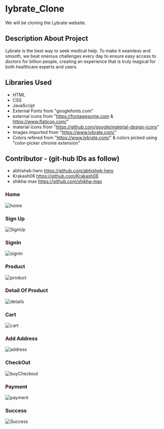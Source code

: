 # lybrate_Clone
We will be cloning the Lybrate website.

## Description About Project

Lybrate is the best way to seek medical help. To make it seamless and smooth, we beat onerous challenges every day to ensure easy access to doctors for billion people, creating an experience that is truly magical for both healthcare experts and users.

## Libraries Used

- HTML
- CSS
- JavaScript
- External Fonts from "googlefonts.com"
- external icons from "https://fontawesome.com  &  https://www.flaticon.com/"
- material icons from "https://github.com/google/material-design-icons"
- Images imported from "https://www.lybrate.com/"
- Colors refered from "https://www.lybrate.com/" & colors picked using "color-picker chrome extension"

## Contributor - (git-hub IDs as follow)
 - abhishek-hero https://github.com/abhishek-hero
 - Krakash06     https://github.com/Krakash06
 - shikha-max   https://github.com/shikha-max



### Home

![home](https://user-images.githubusercontent.com/88572701/134174142-d66b96d6-8ee3-4e9f-a310-ea6b4025c696.jpeg)

### Sign Up
![SignUp](https://user-images.githubusercontent.com/88572701/134174533-eb418c01-219e-454b-bba7-f0cceb172a52.jpeg)

### SignIn
![signin](https://user-images.githubusercontent.com/88572701/134174728-b9341eb0-4862-431e-9ad3-290b3e85f0dd.jpeg)

### Product 
![product](https://user-images.githubusercontent.com/88572701/134174830-5da4b01e-60e8-40a3-8327-18c8d2395301.jpeg)

### Detail Of Product 
![details](https://user-images.githubusercontent.com/88572701/134175013-0a46fe4a-6ed3-44a8-9a29-7221ff282c55.jpeg)

### Cart
![cart](https://user-images.githubusercontent.com/88572701/134175117-9e3e0788-1f65-4b6e-8262-b249e2d55f91.jpeg)

### Add Address
![address](https://user-images.githubusercontent.com/88572701/134175572-2d3d9cde-3534-4dc4-b042-0aeb0738f9eb.jpeg)

### CheckOut
![buyCheckout](https://user-images.githubusercontent.com/88572701/134175315-fc9b389c-98a2-40f3-99d7-48cd23d61307.jpeg)

### Payment
![payment](https://user-images.githubusercontent.com/88572701/134175706-b65499bf-e70a-4b60-a615-6e3cb2063cbe.jpeg)

### Success
![Success](https://user-images.githubusercontent.com/88572701/134176950-13103035-3f43-4ab8-a695-cf7c090fc4da.png)

